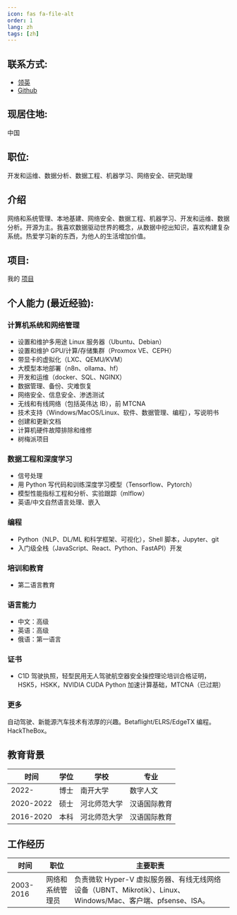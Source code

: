 ```yaml
---
icon: fas fa-file-alt
order: 1
lang: zh
tags: [zh]
---
```


## 联系方式:

- [领英](https://linkedin.com/in/aleksandrvm)
- [Github](https://github.com/placebeyondtheclouds)

## 现居住地:

中国

## 职位:

开发和运维、数据分析、数据工程、机器学习、网络安全、研究助理

## 介绍

网络和系统管理、本地基建、网络安全、数据工程、机器学习、开发和运维、数据分析。开源为主。我喜欢数据驱动世界的概念，从数据中挖出知识，喜欢构建复杂系统。热爱学习新的东西，为他人的生活增加价值。

## 项目:

我的 [项目](/项目)

## 个人能力 (最近经验):

### 计算机系统和网络管理

- 设置和维护多用途 Linux 服务器（Ubuntu、Debian）
- 设置和维护 GPU/计算/存储集群（Proxmox VE、CEPH）
- 带显卡的虚拟化（LXC、QEMU/KVM）
- 大模型本地部署（n8n、ollama、hf）
- 开发和运维（docker、SQL、NGINX）
- 数据管理、备份、灾难恢复
- 网络安全、信息安全、渗透测试
- 无线和有线网络（包括英伟达 IB），前 MTCNA
- 技术支持（Windows/MacOS/Linux、软件、数据管理、编程），写说明书
- 创建和更新文档
- 计算机硬件故障排除和维修
- 树梅派项目

### 数据工程和深度学习

- 信号处理
- 用 Python 写代码和训练深度学习模型（Tensorflow、Pytorch）
- 模型性能指标工程和分析、实验跟踪（mlflow）
- 英语/中文自然语言处理、嵌入

### 编程

- Python（NLP、DL/ML 和科学框架、可视化），Shell 脚本，Jupyter、git
- 入门级全栈（JavaScript、React、Python、FastAPI）开发

### 培训和教育

- 第二语言教育

### 语言能力

- 中文：高级
- 英语：高级
- 俄语：第一语言

### 证书

- C1D 驾驶执照，轻型民用无人驾驶航空器安全操控理论培训合格证明，HSK5，HSKK，NVIDIA CUDA Python 加速计算基础，MTCNA（已过期）

### 更多

自动驾驶、新能源汽车技术有浓厚的兴趣。Betaflight/ELRS/EdgeTX 编程。HackTheBox。

## 教育背景

| 时间      | 学位 | 学校         | 专业         |
| --------- | ---- | ------------ | ------------ |
| 2022-     | 博士 | 南开大学     | 数字人文     |
| 2020-2022 | 硕士 | 河北师范大学 | 汉语国际教育 |
| 2016-2020 | 本科 | 河北师范大学 | 汉语国际教育 |

## 工作经历

| 时间      | 职位             | 主要职责                                                                                                    |
| --------- | ---------------- | ----------------------------------------------------------------------------------------------------------- |
| 2003-2016 | 网络和系统管理员 | 负责微软 Hyper-V 虚拟服务器、有线无线网络设备（UBNT、Mikrotik）、Linux、Windows/Mac、客户端、pfsense、ISA。 |
